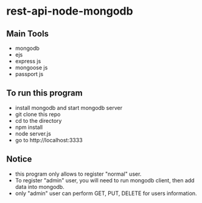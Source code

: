 # rest-api-node-mongodb

## Main Tools ##
- mongodb
- ejs
- express js
- mongoose js
- passport js
## To run this program ##
- install mongodb and start mongodb server
- git clone this repo
- cd to the directory
- npm install
- node server.js
- go to http://localhost:3333
## Notice ##
- this program only allows to register "normal" user.
- To register "admin" user, you will need to run mongodb client, then add data into mongodb.
- only "admin" user can perform GET, PUT, DELETE for users information.

